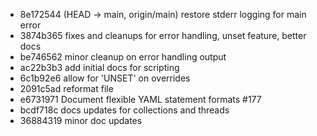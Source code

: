 - 8e172544 (HEAD -> main, origin/main) restore stderr logging for main error
- 3874b365 fixes and cleanups for error handling, unset feature, better docs
- be746562 minor cleanup on error handling output
- ac22b3b3 add initial docs for scripting
- 6c1b92e6 allow for 'UNSET' on overrides
- 2091c5ad reformat file
- e6731971 Document flexible YAML statement formats #177
- bcdf718c docs updates for collections and threads
- 36884319 minor doc updates
